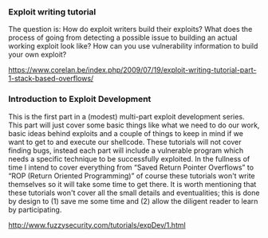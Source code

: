 ### Exploit writing tutorial

The question is: How do exploit writers build their exploits? What does the process of going from detecting a possible issue to building an actual working exploit look like? How can you use vulnerability information to build your own exploit?

https://www.corelan.be/index.php/2009/07/19/exploit-writing-tutorial-part-1-stack-based-overflows/

### Introduction to Exploit Development

This is the first part in a (modest) multi-part exploit development series. This part will just cover some basic things like what we need to do our work, basic ideas behind exploits and a couple of things to keep in mind if we want to get to and execute our shellcode. These tutorials will not cover finding bugs, instead each part will include a vulnerable program which needs a specific technique to be successfully exploited. In the fullness of time I intend to cover everything from “Saved Return Pointer Overflows” to “ROP (Return Oriented Programming)” of course these tutorials won't write themselves so it will take some time to get there. It is worth mentioning that these tutorials won't cover all the small details and eventualities; this is done by design to (1) save me some time and (2) allow the diligent reader to learn by participating.

http://www.fuzzysecurity.com/tutorials/expDev/1.html
